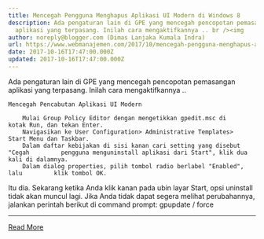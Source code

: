 ```yaml
---
title: Mencegah Pengguna Menghapus Aplikasi UI Modern di Windows 8
description: Ada pengaturan lain di GPE yang mencegah pencopotan pemasangan
  aplikasi yang terpasang. Inilah cara mengaktifkannya .. br /><img
author: noreply@blogger.com (Dimas Lanjaka Kumala Indra)
url: https://www.webmanajemen.com/2017/10/mencegah-pengguna-menghapus-aplikasi-ui.html
date: 2017-10-16T17:47:00.000Z
updated: 2017-10-16T17:47:00.000Z
---
```


Ada pengaturan lain di GPE yang mencegah pencopotan pemasangan aplikasi     yang terpasang. Inilah cara mengaktifkannya .. 

    Mencegah Pencabutan Aplikasi UI Modern 

        Mulai Group Policy Editor dengan mengetikkan gpedit.msc di         kotak Run, dan tekan Enter.     
        Navigasikan ke User Configuration> Administrative Templates>         Start Menu dan Taskbar.     
        Dalam daftar kebijakan di sisi kanan cari setting yang disebut "Cegah         pengguna menguninstall aplikasi dari Start", klik dua kali di dalamnya.     
        Dalam dialog properties, pilih tombol radio berlabel "Enabled", lalu         klik tombol OK.     
Itu dia. Sekarang ketika Anda klik kanan pada ubin layar Start, opsi     uninstall tidak akan muncul lagi. 
    Jika Anda tidak dapat segera melihat perubahannya, jalankan perintah     berikut di command prompt: 
  gpupdate / force<hr/> <a href="https://www.webmanajemen.com/2017/10/mencegah-pengguna-menghapus-aplikasi-ui.html" rel="follow" class="button" id="read-more">Read More</a>